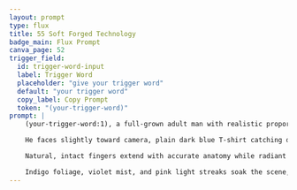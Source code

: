 ```yaml
---
layout: prompt
type: flux
title: 55 Soft Forged Technology
badge_main: Flux Prompt
canva_page: 52
trigger_field:
  id: trigger-word-input
  label: Trigger Word
  placeholder: "give your trigger word"
  default: "your trigger word"
  copy_label: Copy Prompt
  token: "(your-trigger-word)"
prompt: |
    (your-trigger-word:1), a full-grown adult man with realistic proportions, stands mid-torso and up in a hyperreal rainforest clearing at night.

    He faces slightly toward camera, plain dark blue T-shirt catching dew-soaked glow. His expression blends awe and pleasant surprise as he engages a hovering alien interface.

    Natural, intact fingers extend with accurate anatomy while radiant magenta light spills from the interface, washing his face and upper body.

    Indigo foliage, violet mist, and pink light streaks soak the scene, reflecting across glossy leaves. Cinematic, photoreal detail preserves grounded posture, expressive lighting, and smooth anatomy—merging rainforest serenity with soft, forged alien technology.
---
```

